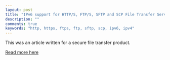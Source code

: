```yaml
---
layout: post
title: "IPv6 support for HTTP/S, FTP/S, SFTP and SCP File Transfer Services"
description: ""
comments: true
keywords: "http, https, ftps, ftp, sftp, scp, ipv6, ipv4"
---
```


This was an article written for a secure file transfer product.

[Read more here](https://www.sftpplus.com/articles/2018/sftpplus-ipv6-readiness-article.html)